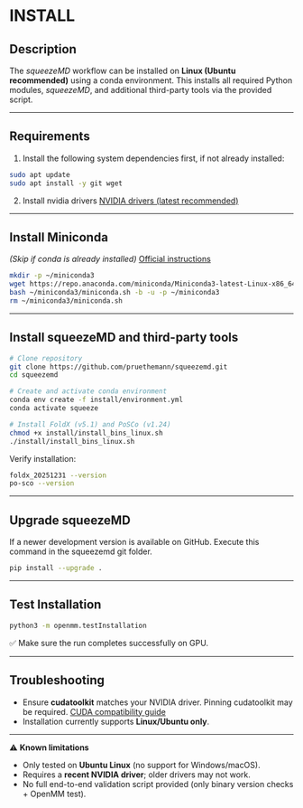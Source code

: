 # INSTALL

## Description

The *squeezeMD* workflow can be installed on **Linux (Ubuntu recommended)** using a conda environment.
This installs all required Python modules, *squeezeMD*, and additional third-party tools via the provided script.

---

## Requirements

1. Install the following system dependencies first, if not already installed:

```sh
sudo apt update
sudo apt install -y git wget
```

2. Install nvidia drivers [NVIDIA drivers (latest recommended)](https://documentation.ubuntu.com/server/how-to/graphics/install-nvidia-drivers/)

---

## Install Miniconda

*(Skip if conda is already installed)*
[Official instructions](https://www.anaconda.com/docs/getting-started/miniconda/install#linux-2)

```sh
mkdir -p ~/miniconda3
wget https://repo.anaconda.com/miniconda/Miniconda3-latest-Linux-x86_64.sh -O ~/miniconda3/miniconda.sh
bash ~/miniconda3/miniconda.sh -b -u -p ~/miniconda3
rm ~/miniconda3/miniconda.sh
```

---

## Install squeezeMD and third-party tools

```sh
# Clone repository
git clone https://github.com/pruethemann/squeezemd.git
cd squeezemd

# Create and activate conda environment
conda env create -f install/environment.yml
conda activate squeeze

# Install FoldX (v5.1) and PoSCo (v1.24)
chmod +x install/install_bins_linux.sh
./install/install_bins_linux.sh
```

Verify installation:

```sh
foldx_20251231 --version
po-sco --version
```

---

## Upgrade squeezeMD

If a newer development version is available on GitHub. Execute this command in the squeezemd git folder.

```sh
pip install --upgrade .
```

---

## Test Installation

```sh
python3 -m openmm.testInstallation
```

✅ Make sure the run completes successfully on GPU.

---

## Troubleshooting

* Ensure **cudatoolkit** matches your NVIDIA driver. Pinning cudatoolkit may be required.
  [CUDA compatibility guide](https://docs.nvidia.com/deploy/cuda-compatibility/minor-version-compatibility.html)
* Installation currently supports **Linux/Ubuntu only**.

---

⚠️ **Known limitations**

* Only tested on **Ubuntu Linux** (no support for Windows/macOS).
* Requires a **recent NVIDIA driver**; older drivers may not work.
* No full end-to-end validation script provided (only binary version checks + OpenMM test).
